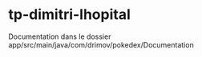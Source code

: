 # tp-dimitri-lhopital
Documentation dans le dossier app/src/main/java/com/drimov/pokedex/Documentation
